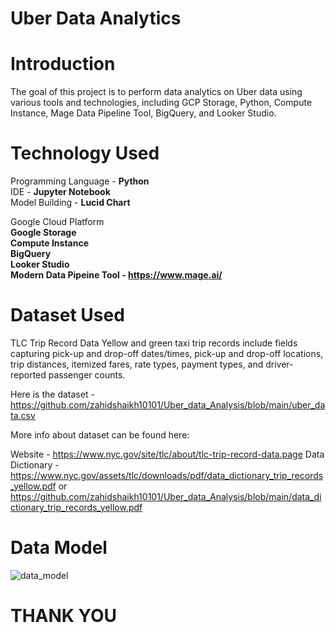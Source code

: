 # Uber Data Analytics

# Introduction
The goal of this project is to perform data analytics on Uber data using various tools and technologies, including GCP Storage, Python, Compute Instance, Mage Data Pipeline Tool, BigQuery, and Looker Studio.

# Technology Used
Programming Language - <b>Python</b><br>
IDE - <b>Jupyter Notebook</b><br>
Model Building - <b>Lucid Chart</b><br>

Google Cloud Platform<br>
<b>Google Storage</b><br>
<b>Compute Instance</b><br>
<b>BigQuery</b><br>
<b>Looker Studio</b><br>
<b>Modern Data Pipeine Tool - https://www.mage.ai/</b><br>

# Dataset Used
TLC Trip Record Data Yellow and green taxi trip records include fields capturing pick-up and drop-off dates/times, pick-up and drop-off locations, trip distances, itemized fares, rate types, payment types, and driver-reported passenger counts.

Here is the dataset  - https://github.com/zahidshaikh10101/Uber_data_Analysis/blob/main/uber_data.csv

More info about dataset can be found here:

Website - https://www.nyc.gov/site/tlc/about/tlc-trip-record-data.page
Data Dictionary - https://www.nyc.gov/assets/tlc/downloads/pdf/data_dictionary_trip_records_yellow.pdf or https://github.com/zahidshaikh10101/Uber_data_Analysis/blob/main/data_dictionary_trip_records_yellow.pdf

# Data Model 
![data_model](https://github.com/zahidshaikh10101/Uber_data_Analysis/assets/78720908/4440b63a-542c-453b-a637-e467ad6ebe23)

# THANK YOU
